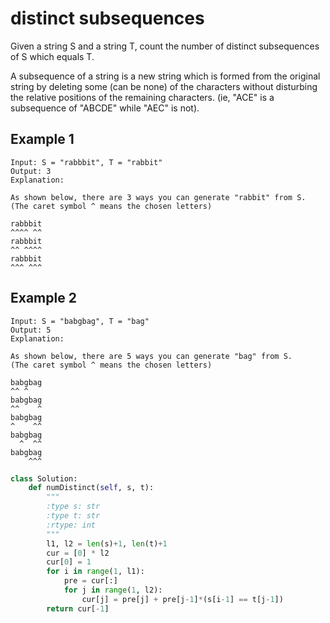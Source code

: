 # distinct subsequences

Given a string S and a string T, count the number of distinct subsequences of S which equals T.

A subsequence of a string is a new string which is formed from the original string by deleting some (can be none) of the characters without disturbing the relative positions of the remaining characters. (ie, "ACE" is a subsequence of "ABCDE" while "AEC" is not).

## Example 1

```text
Input: S = "rabbbit", T = "rabbit"
Output: 3
Explanation:

As shown below, there are 3 ways you can generate "rabbit" from S.
(The caret symbol ^ means the chosen letters)

rabbbit
^^^^ ^^
rabbbit
^^ ^^^^
rabbbit
^^^ ^^^
```

## Example 2

```text
Input: S = "babgbag", T = "bag"
Output: 5
Explanation:

As shown below, there are 5 ways you can generate "bag" from S.
(The caret symbol ^ means the chosen letters)

babgbag
^^ ^
babgbag
^^    ^
babgbag
^    ^^
babgbag
  ^  ^^
babgbag
    ^^^
```

```Python
class Solution:
    def numDistinct(self, s, t):
        """
        :type s: str
        :type t: str
        :rtype: int
        """
        l1, l2 = len(s)+1, len(t)+1
        cur = [0] * l2
        cur[0] = 1
        for i in range(1, l1):
            pre = cur[:]
            for j in range(1, l2):
                cur[j] = pre[j] + pre[j-1]*(s[i-1] == t[j-1])
        return cur[-1]

```
